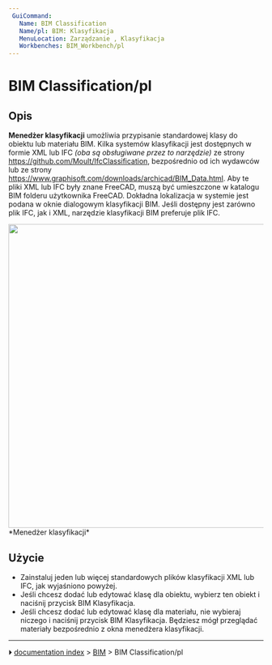 ```yaml
---
 GuiCommand:
   Name: BIM Classification
   Name/pl: BIM: Klasyfikacja
   MenuLocation: Zarządzanie , Klasyfikacja
   Workbenches: BIM_Workbench/pl
---
```


# BIM Classification/pl



## Opis

**Menedżer klasyfikacji** umożliwia przypisanie standardowej klasy do obiektu lub materiału BIM. Kilka systemów klasyfikacji jest dostępnych w formie XML lub IFC *(oba są obsługiwane przez to narzędzie)* ze strony <https://github.com/Moult/IfcClassification>, bezpośrednio od ich wydawców lub ze strony <https://www.graphisoft.com/downloads/archicad/BIM_Data.html>. Aby te pliki XML lub IFC były znane FreeCAD, muszą być umieszczone w katalogu BIM folderu użytkownika FreeCAD. Dokładna lokalizacja w systemie jest podana w oknie dialogowym klasyfikacji BIM. Jeśli dostępny jest zarówno plik IFC, jak i XML, narzędzie klasyfikacji BIM preferuje plik IFC.

<img alt="" src=images/BIM_classification_screenshot.png  style="width:600px;"> 
*Menedżer klasyfikacji*



## Użycie

-   Zainstaluj jeden lub więcej standardowych plików klasyfikacji XML lub IFC, jak wyjaśniono powyżej.
-   Jeśli chcesz dodać lub edytować klasę dla obiektu, wybierz ten obiekt i naciśnij przycisk BIM Klasyfikacja.
-   Jeśli chcesz dodać lub edytować klasę dla materiału, nie wybieraj niczego i naciśnij przycisk BIM Klasyfikacja. Będziesz mógł przeglądać materiały bezpośrednio z okna menedżera klasyfikacji.



---
⏵ [documentation index](../README.md) > [BIM](BIM_Workbench.md) > BIM Classification/pl
